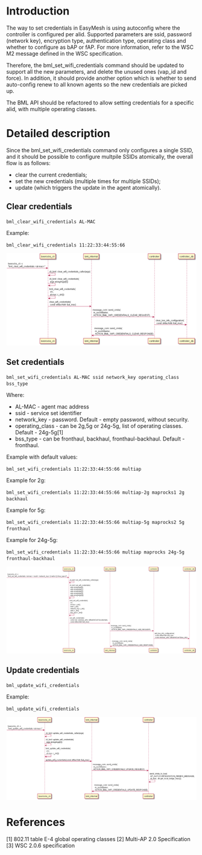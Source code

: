 # Introduction

The way to set credentials in EasyMesh is using autoconfig where the controller is configured per alid.
Supported parameters are ssid, password (network key), encryption type, authentication type, operating class and whether to configure as bAP or fAP.
For more information, refer to the WSC M2 message defined in the WSC specification.

Therefore, the bml_set_wifi_credentials command should be updated to support all the new parameters, and delete the unused ones (vap_id and force).
In addition, it should provide another option which is whether to send auto-config renew to all known agents so the new credentials are picked up.

The BML API should be refactored to allow setting credentials for a specific alid, with multiple operating classes.

# Detailed description

Since the bml_set_wifi_credentials command only configures a single SSID, and it should be possible to configure multpile SSIDs atomically, the overall flow is as follows:

* clear the current credentials;
* set the new credentials (multiple times for multiple SSIDs);
* update (which triggers the update in the agent atomically).

## Clear credentials

`bml_clear_wifi_credentials AL-MAC`

Example:

`bml_clear_wifi_credentials 11:22:33:44:55:66`

![UML for set_wifi_credentials flow](../../images/plantuml/beerocks_cli/clear_credentials.png)

## Set credentials

`bml_set_wifi_credentials AL-MAC ssid network_key operating_class bss_type`

Where:

- AL-MAC - agent mac address
- ssid - service set identifier
- network_key - password.
Default - empty password, without security.
- operating_class - can be 2g,5g or 24g-5g, list of operating classes.
Default - 24g-5g[1]
- bss_type - can be fronthaul, backhaul, fronthaul-backhaul.
Default - fronthaul.

Example with default values:

`bml_set_wifi_credentials 11:22:33:44:55:66 multiap`

Example for 2g:

`bml_set_wifi_credentials 11:22:33:44:55:66 multiap-2g maprocks1 2g backhaul`

Example for 5g:

`bml_set_wifi_credentials 11:22:33:44:55:66 multiap-5g maprocks2 5g fronthaul`

Example for 24g-5g:

`bml_set_wifi_credentials 11:22:33:44:55:66 multiap maprocks 24g-5g fronthaul-backhaul`

![UML for set_wifi_credentials flow](../../images/plantuml/beerocks_cli/set_credentials.png)

## Update credentials

`bml_update_wifi_credentials`

Example:

`bml_update_wifi_credentials`

![UML for set_wifi_credentials flow](../../images/plantuml/beerocks_cli/update_credentials.png)

# References
[1] 802.11 table E-4 global operating classes
[2] Multi-AP 2.0 Specification
[3] WSC 2.0.6 specification
